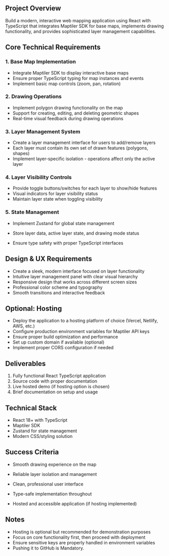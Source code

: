 ## Project Overview
Build a modern, interactive web mapping application using React with TypeScript that integrates Maptiler SDK for base maps, implements drawing functionality, and provides sophisticated layer management capabilities.

## Core Technical Requirements

### 1. Base Map Implementation
- Integrate Maptiler SDK to display interactive base maps
- Ensure proper TypeScript typing for map instances and events
- Implement basic map controls (zoom, pan, rotation)

### 2. Drawing Operations
- Implement polygon drawing functionality on the map
- Support for creating, editing, and deleting geometric shapes
- Real-time visual feedback during drawing operations

### 3. Layer Management System
- Create a layer management interface for users to add/remove layers
- Each layer must contain its own set of drawn features (polygons, shapes)
- Implement layer-specific isolation - operations affect only the active layer

### 4. Layer Visibility Controls
- Provide toggle buttons/switches for each layer to show/hide features
- Visual indicators for layer visibility status
- Maintain layer state when toggling visibility

### 5. State Management
- Implement Zustand for global state management
- Store layer data, active layer state, and drawing mode status
- Ensure type safety with proper TypeScript interfaces

    <div style="page-break-after: always;"></div>
## Design & UX Requirements
- Create a sleek, modern interface focused on layer functionality
- Intuitive layer management panel with clear visual hierarchy
- Responsive design that works across different screen sizes
- Professional color scheme and typography
- Smooth transitions and interactive feedback

## Optional: Hosting
- Deploy the application to a hosting platform of choice (Vercel, Netlify, AWS, etc.)
- Configure production environment variables for Maptiler API keys
- Ensure proper build optimization and performance
- Set up custom domain if available (optional)
- Implement proper CORS configuration if needed

## Deliverables
1. Fully functional React TypeScript application
2. Source code with proper documentation
3. Live hosted demo (if hosting option is chosen)
4. Brief documentation on setup and usage

## Technical Stack
- React 18+ with TypeScript
- Maptiler SDK
- Zustand for state management
- Modern CSS/styling solution

## Success Criteria
- Smooth drawing experience on the map
- Reliable layer isolation and management
- Clean, professional user interface
- Type-safe implementation throughout
- Hosted and accessible application (if hosting implemented)

    <div style="page-break-after: always;"></div>
## Notes
- Hosting is optional but recommended for demonstration purposes
- Focus on core functionality first, then proceed with deployment
- Ensure sensitive keys are properly handled in environment variables
- Pushing it to GitHub is Mandatory.
